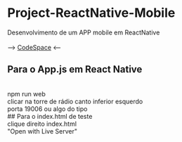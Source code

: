 # Project-ReactNative-Mobile
Desenvolvimento de um APP mobile em ReactNative
<br>
<br>
--> [CodeSpace](https://github.com/codespaces/glowing-barnacle-g69vwx6x99g2vxvp) <--
<br>
## Para o App.js em React Native
<br>
npm run web
<br>
clicar na torre de rádio canto inferior esquerdo
<br>
porta 19006 ou algo do tipo
<br>
## Para o index.html de teste 
<br>
clique direito index.html
<br>
"Open with Live Server"
<br>
